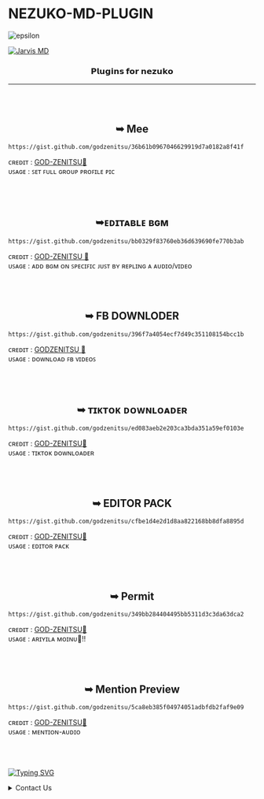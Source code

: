 # NEZUKO-MD-PLUGIN
![epsilon](https://i.imgur.com/o3ev2JK.jpeg)
<br>

[![Jarvis MD](https://readme-typing-svg.demolab.com?font=Serif&weight=600&size=26&duration=4000&pause=1000&center=true&random=false&width=450&height=90&lines=JARVIS-MD+PLUGINS)](https://ironmanff.vercel.app)
<br>
<h3 align="center"> 𝗣𝗹𝘂𝗴𝗶𝗻𝘀 𝗳𝗼𝗿 𝗻𝗲𝘇𝘂𝗸𝗼 </h1>


_____


<br><br>
<h2 align="center">  ➥ Mee </h1>


```
https://gist.github.com/godzenitsu/36b61b0967046629919d7a0182a8f41f
```
ᴄʀᴇᴅɪᴛ : <a href="https://www.github.com/godzenitsu">GOD-ZENITSU🌟</a> <br />
ᴜꜱᴀɢᴇ : ꜱᴇᴛ ꜰᴜʟʟ ɢʀᴏᴜᴩ ᴩʀᴏꜰɪʟᴇ ᴩɪᴄ <br />
<br />
<br />
<br />

<h2 align="center">  ➥ᴇᴅɪᴛᴀʙʟᴇ ʙɢᴍ  </h1>


```
https://gist.github.com/godzenitsu/bb0329f83760eb36d639690fe770b3ab
```
ᴄʀᴇᴅɪᴛ : <a href="https://www.github.com/godzenitsu">GOD-ZENITSU 🌟</a> <br />
ᴜꜱᴀɢᴇ : ᴀᴅᴅ ʙɢᴍ  ᴏɴ ꜱᴩᴇᴄɪꜰɪᴄ ᴊᴜꜱᴛ ʙʏ ʀᴇᴩʟɪɴɢ ᴀ ᴀᴜᴅɪᴏ/ᴠɪᴅᴇᴏ
 <br />
<br />
<br />
<br />

<h2 align="center">  ➥ FB DOWNLODER</h1>


```
https://gist.github.com/godzenitsu/396f7a4054ecf7d49c351108154bcc1b
```
ᴄʀᴇᴅɪᴛ : <a href="https://www.github.com/godzenitsu">GODZENITSU 🌟</a> <br />
ᴜꜱᴀɢᴇ : ᴅᴏᴡɴʟᴏᴀᴅ ꜰʙ ᴠɪᴅᴇᴏꜱ <br />
<br />
<br />
<br />

<h2 align="center">  ➥  ᴛɪᴋᴛᴏᴋ ᴅᴏᴡɴʟᴏᴀᴅᴇʀ</h1>


```
https://gist.github.com/godzenitsu/ed083aeb2e203ca3bda351a59ef0103e
```
ᴄʀᴇᴅɪᴛ : <a href="https://www.github.com/godzenitsu">GOD-ZENITSU🌟</a> <br />
ᴜꜱᴀɢᴇ : ᴛɪᴋᴛᴏᴋ ᴅᴏᴡɴʟᴏᴀᴅᴇʀ <br />
<br />
<br />
<br />

<h2 align="center">  ➥ EDITOR PACK</h1>


```
https://gist.github.com/godzenitsu/cfbe1d4e2d1d8aa822168bb8dfa8895d
```
ᴄʀᴇᴅɪᴛ : <a href="https://www.github.com/godzenitsu">GOD-ZENITSU🌟</a> <br />
ᴜꜱᴀɢᴇ : ᴇᴅɪᴛᴏʀ ᴩᴀᴄᴋ<br />
<br />
<br />
<br />

<h2 align="center">  ➥ Permit </h1>


```
https://gist.github.com/godzenitsu/349bb284404495bb5311d3c3da63dca2
```
ᴄʀᴇᴅɪᴛ : <a href="https://www.github.com/godzenitsu">GOD-ZENITSU🌟</a> <br />
ᴜꜱᴀɢᴇ : ᴀʀɪʏɪʟᴀ ᴍᴏɪɴᴜ🙂!! <br />
<br />
<br />
<br />

<h2 align="center">  ➥ Mention Preview</h1>


```
https://gist.github.com/godzenitsu/5ca8eb385f04974051adbfdb2faf9e09
```
ᴄʀᴇᴅɪᴛ : <a href="https://www.github.com/godzenitsu">GOD-ZENITSU🌟</a> <br />
ᴜꜱᴀɢᴇ : ᴍᴇɴᴛɪᴏɴ-ᴀᴜᴅɪᴏ <br />
<br />
<br />
<br />

[![Typing SVG](https://readme-typing-svg.demolab.com?font=Fira+Code&pause=1000&random=false&width=435&lines=If+you+want+to+add+your+plugin+here)](https://git.io/typing-svg)

<details close align="left">
<summary>Contact Us</summary>
<br>
➣<a href="Http://wa.me/917907387121">Loki</a>
</details>
